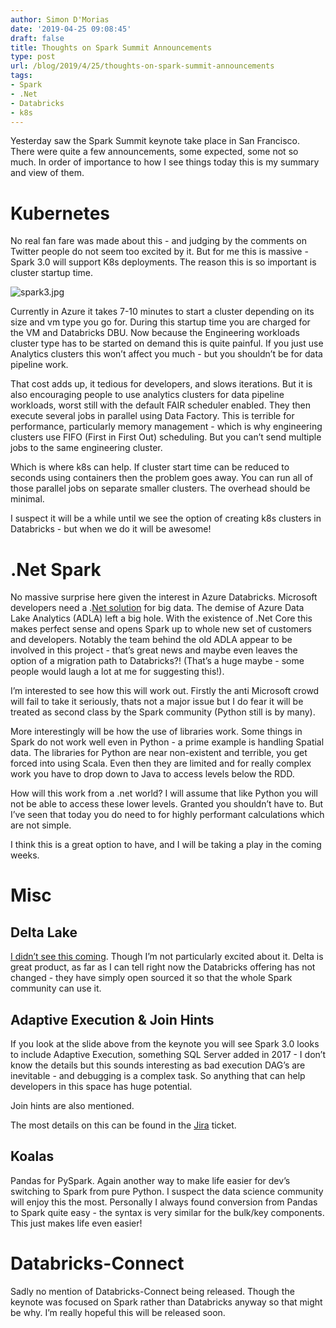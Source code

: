 ```yaml
---
author: Simon D'Morias
date: '2019-04-25 09:08:45'
draft: false
title: Thoughts on Spark Summit Announcements
type: post
url: /blog/2019/4/25/thoughts-on-spark-summit-announcements
tags:
- Spark
- .Net
- Databricks
- k8s
---
```


Yesterday saw the Spark Summit keynote take place in San Francisco. There were quite a few announcements, some expected, some not so much. In order of importance to how I see things today this is my summary and view of them.

# Kubernetes

No real fan fare was made about this - and judging by the comments on Twitter people do not seem too excited by it. But for me this is massive - Spark 3.0 will support K8s deployments. The reason this is so important is cluster startup time.

















  

    
  
    



      

      
        
          
        
        

        
          
            
          


            


             
![spark3.jpg](/images/spark3.jpg)

            


          


        
          
        

        
      
        
      

    


  


  




Currently in Azure it takes 7-10 minutes to start a cluster depending on its size and vm type you go for. During this startup time you are charged for the VM and Databricks DBU. Now because the Engineering workloads cluster type has to be started on demand this is quite painful. If you just use Analytics clusters this won’t affect you much - but you shouldn’t be for data pipeline work.

That cost adds up, it tedious for developers, and slows iterations. But it is also encouraging people to use analytics clusters for data pipeline workloads, worst still with the default FAIR scheduler enabled. They then execute several jobs in parallel using Data Factory. This is terrible for performance, particularly memory management - which is why engineering clusters use FIFO (First in First Out) scheduling. But you can’t send multiple jobs to the same engineering cluster.

Which is where k8s can help. If cluster start time can be reduced to seconds using containers then the problem goes away. You can run all of those parallel jobs on separate smaller clusters. The overhead should be minimal.

I suspect it will be a while until we see the option of creating k8s clusters in Databricks - but when we do it will be awesome!

# .Net Spark

No massive surprise here given the interest in Azure Databricks. Microsoft developers need a .[Net solution](https://devblogs.microsoft.com/dotnet/introducing-net-for-apache-spark/) for big data. The demise of Azure Data Lake Analytics (ADLA) left a big hole. With the existence of .Net Core this makes perfect sense and opens Spark up to whole new set of customers and developers. Notably the team behind the old ADLA appear to be involved in this project - that’s great news and maybe even leaves the option of a migration path to Databricks?! (That’s a huge maybe - some people would laugh a lot at me for suggesting this!).

I’m interested to see how this will work out. Firstly the anti Microsoft crowd will fail to take it seriously, thats not a major issue but I do fear it will be treated as second class by the Spark community (Python still is by many). 

More interestingly will be how the use of libraries work.  Some things in Spark do not work well even in Python - a prime example is handling Spatial data. The libraries for Python are near non-existent and terrible, you get forced into using Scala. Even then they are limited and for really complex work you have to drop down to Java to access levels below the RDD. 

How will this work from a .net world? I will assume that like Python you will not be able to access these lower levels. Granted you shouldn’t have to. But I’ve seen that today you do need to for highly performant calculations which are not simple. 

I think this is a great option to have, and I will be taking a play in the coming weeks.

# Misc

## Delta Lake

[I didn’t see this coming](https://delta.io/). Though I’m not particularly excited about it. Delta is great product, as far as I can tell right now the Databricks offering has not changed - they have simply open sourced it so that the whole Spark community can use it.

## Adaptive Execution & Join Hints

If you look at the slide above from the keynote you will see Spark 3.0 looks to include Adaptive Execution, something SQL Server added in 2017 - I don’t know the details but this sounds interesting as bad execution DAG’s are inevitable - and debugging is a complex task. So anything that can help developers in this space has huge potential.

Join hints are also mentioned.

The most details on this can be found in the [Jira](https://issues.apache.org/jira/browse/SPARK-9850) ticket.

## Koalas

Pandas for PySpark. Again another way to make life easier for dev’s switching to Spark from pure Python. I suspect the data science community will enjoy this the most. Personally I always found conversion from Pandas to Spark quite easy - the syntax is very similar for the bulk/key components. This just makes life even easier!

# Databricks-Connect

Sadly no mention of Databricks-Connect being released. Though the keynote was focused on Spark rather than Databricks anyway so that might be why. I’m really hopeful this will be released soon.
